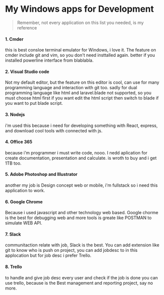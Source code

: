 # My Windows apps for Development


> Remember, not every application on this list you needed, is my reference


#### 1. Cmder
this is best consloe terminal emulator for Windows, i love it. The feature on cmder include git and vim, so you don't need insttalled again. better if you installed powerline interface from blablabla.

#### 2. Visual Studio code
Not my default editor, but the feature on this editor is cool, can use for many programming language and interaction with git too. sadly for dual programming language like html and laravel.blade not supported, so you must choose html first if you want edit the html script then switch to blade if you want to put blade script.

#### 3. Nodejs
i'm used this because i need for developing something with React, express, and download cool tools with connected with js.

#### 4. Office 365
because i'm programmer i must write code, nooo. I nedd aplication for create documentation, presentation and calculate. is wroth to buy and i get 1TB too.

#### 5. Adobe Photoshop and Illustrator
another my job is Design concept web or mobile, i'm fullstack so i need this application to work.

#### 6. Google Chrome
Because i used javascript and other technology web based. Google chorme is the best for debugging web and more tools is greate like POSTMAN to simulate WEB API.

#### 7. Slack
communitaction relate with job, Slack is the best. You can add extension like git to know who is push on project, you can add jobdesc to in this applocation but for job desc i prefer Trello.

#### 8. Trello
to handle and give job desc every user and check if the job is done you can use trello, because is the Best management and reporting project, say no more.  
